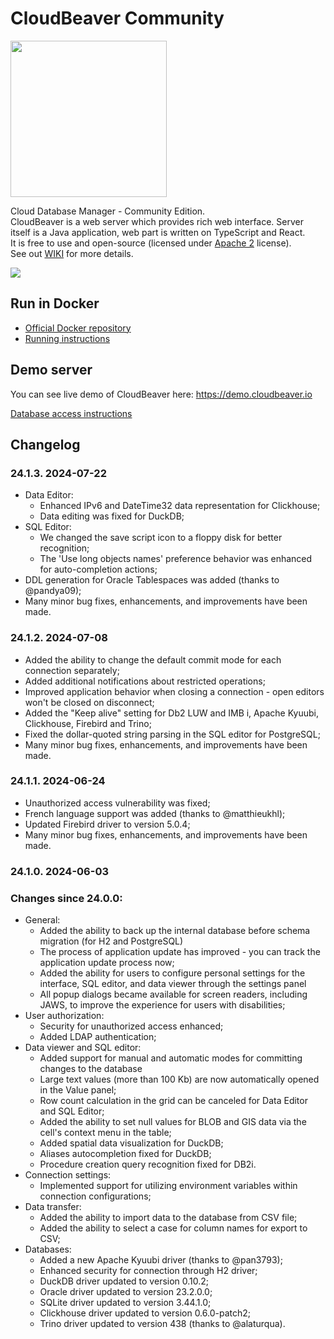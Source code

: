 # CloudBeaver Community

<img src="https://github.com/dbeaver/cloudbeaver/wiki/images/cloudbeaver-logo.png" width="250"/>

Cloud Database Manager - Community Edition.  
CloudBeaver is a web server which provides rich web interface. Server itself is a Java application, web part is written on TypeScript and React.  
It is free to use and open-source (licensed under [Apache 2](https://github.com/dbeaver/cloudbeaver/blob/devel/LICENSE) license).  
See out [WIKI](https://github.com/dbeaver/cloudbeaver/wiki) for more details.  

![](https://github.com/dbeaver/cloudbeaver/wiki/images/demo_screenshot_1.png)

## Run in Docker

- [Official Docker repository](https://hub.docker.com/r/dbeaver/cloudbeaver)
- [Running instructions](https://github.com/dbeaver/cloudbeaver/wiki/Run-Docker-Container)

## Demo server

You can see live demo of CloudBeaver here: https://demo.cloudbeaver.io  

[Database access instructions](https://github.com/dbeaver/cloudbeaver/wiki/Demo-Server)

## Changelog

### 24.1.3. 2024-07-22
- Data Editor:
  -    Enhanced IPv6 and DateTime32 data representation for Clickhouse;
  -    Data editing was fixed for DuckDB;
- SQL Editor:
  -    We changed the save script icon to a floppy disk for better recognition;
  -    The 'Use long objects names' preference behavior was enhanced for auto-completion actions;
- DDL generation for Oracle Tablespaces was added (thanks to @pandya09);
- Many minor bug fixes, enhancements, and improvements have been made.

### 24.1.2. 2024-07-08
- Added the ability to change the default commit mode for each connection separately;
- Added additional notifications about restricted operations;
- Improved application behavior when closing a connection - open editors won't be closed on disconnect;
- Added the "Keep alive" setting for Db2 LUW and IMB i, Apache Kyuubi, Clickhouse, Firebird and Trino;
- Fixed the dollar-quoted string parsing in the SQL editor for PostgreSQL;
- Many minor bug fixes, enhancements, and improvements have been made.
  
### 24.1.1. 2024-06-24
- Unauthorized access vulnerability was fixed;
- French language support was added (thanks to @matthieukhl);
- Updated Firebird driver to version 5.0.4;
- Many minor bug fixes, enhancements, and improvements have been made.

### 24.1.0. 2024-06-03
### Changes since 24.0.0:
- General:
  -    Added the ability to back up the internal database before schema migration (for H2 and PostgreSQL)
  -    The process of application update has improved - you can track the application update process now;
  -    Added the ability for users to configure personal settings for the interface, SQL editor, and data viewer through the settings panel
  -    All popup dialogs became available for screen readers, including JAWS, to improve the experience for users with disabilities;
- User authorization:
  -    Security for unauthorized access enhanced;
  -    Added LDAP authentication;
- Data viewer and SQL editor:
  -    Added support for manual and automatic modes for committing changes to the database
  -    Large text values (more than 100 Kb) are now automatically opened in the Value panel;
  -    Row count calculation in the grid can be canceled for Data Editor and SQL Editor;
  -    Added the ability to set null values for BLOB and GIS data via the cell's context menu in the table;
  -    Added spatial data visualization for DuckDB;
  -    Aliases autocompletion fixed for DuckDB;
  -    Procedure creation query recognition fixed for DB2i.
- Connection settings:
  -    Implemented support for utilizing environment variables within connection configurations;
- Data transfer:
  -    Added the ability to import data to the database from CSV file;
  -    Added the ability to select a case for column names for export to CSV;
- Databases:
  -    Added a new Apache Kyuubi driver (thanks to @pan3793);
  -    Enhanced security for connection through H2 driver;
  -    DuckDB driver updated to version 0.10.2;
  -    Oracle driver updated to version 23.2.0.0;
  -    SQLite driver updated to version 3.44.1.0;
  -    Clickhouse driver updated to version 0.6.0-patch2;
  -    Trino driver updated to version 438 (thanks to @alaturqua).

